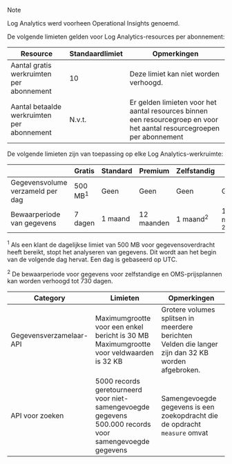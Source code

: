 
>[!NOTE]
>Log Analytics werd voorheen Operational Insights genoemd.
>
>

De volgende limieten gelden voor Log Analytics-resources per abonnement:

| Resource | Standaardlimiet | Opmerkingen
| --- | --- | --- |
| Aantal gratis werkruimten per abonnement | 10 | Deze limiet kan niet worden verhoogd. |
| Aantal betaalde werkruimten per abonnement | N.v.t. | Er gelden limieten voor het aantal resources binnen een resourcegroep en voor het aantal resourcegroepen per abonnement | 


De volgende limieten zijn van toepassing op elke Log Analytics-werkruimte:

|  | Gratis | Standard | Premium | Zelfstandig | OMS |
| --- | --- | --- | --- | --- | --- |
| Gegevensvolume verzameld per dag |500 MB<sup>1</sup> |Geen |Geen | Geen | Geen
| Bewaarperiode van gegevens |7 dagen |1 maand |12 maanden | 1 maand<sup>2</sup> | 1 maand <sup>2</sup>|

<sup>1</sup> Als een klant de dagelijkse limiet van 500 MB voor gegevensoverdracht heeft bereikt, stopt het analyseren van gegevens. Dit wordt aan het begin van de volgende dag hervat. Een dag is gebaseerd op UTC.

<sup>2</sup> De bewaarperiode voor gegevens voor zelfstandige en OMS-prijsplannen kan worden verhoogd tot 730 dagen.

| Category | Limieten | Opmerkingen
| --- | --- | --- |
| Gegevensverzamelaar-API | Maximumgrootte voor een enkel bericht is 30 MB<br>Maximumgrootte voor veldwaarden is 32 KB | Grotere volumes splitsen in meerdere berichten<br>Velden die langer zijn dan 32 KB worden afgebroken. |
| API voor zoeken | 5000 records geretourneerd voor niet-samengevoegde gegevens<br>500.000 records voor samengevoegde gegevens | Samengevoegde gegevens is een zoekopdracht die de opdracht `measure` omvat
 
